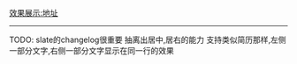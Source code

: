 

[效果展示:地址](https://mirrorgo.github.io/slatejs/)








---


TODO:
slate的changelog很重要
抽离出居中,居右的能力
支持类似简历那样,左侧一部分文字,右侧一部分文字显示在同一行的效果


